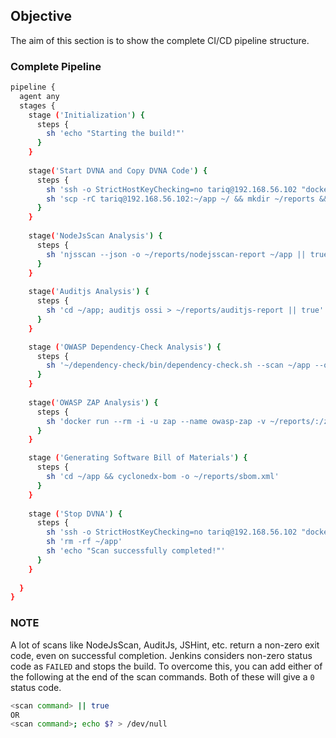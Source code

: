 ## **Objective**

The aim of this section is to show the complete CI/CD pipeline structure.


### **Complete Pipeline**

```bash
pipeline {
  agent any
  stages {
    stage ('Initialization') {
      steps {
        sh 'echo "Starting the build!"'
      }
    }
    
    stage('Start DVNA and Copy DVNA Code') {
      steps {
        sh 'ssh -o StrictHostKeyChecking=no tariq@192.168.56.102 "docker start dvna-mysql && docker start dvna-app; docker cp dvna-app:/app/ ~/;"'
        sh 'scp -rC tariq@192.168.56.102:~/app ~/ && mkdir ~/reports && chmod 777 ~/reports'
      }
    }
    
    stage('NodeJsScan Analysis') {
      steps {
        sh 'njsscan --json -o ~/reports/nodejsscan-report ~/app || true'
      }
    }
    
    stage('Auditjs Analysis') {
      steps {
        sh 'cd ~/app; auditjs ossi > ~/reports/auditjs-report || true'
      }
    }

    stage ('OWASP Dependency-Check Analysis') {
      steps {
        sh '~/dependency-check/bin/dependency-check.sh --scan ~/app --out ~/reports/dependency-check-report --format JSON --prettyPrint || true'
      }
    }
    
    stage('OWASP ZAP Analysis') {
      steps {
        sh 'docker run --rm -i -u zap --name owasp-zap -v ~/reports/:/zap/wrk/ owasp/zap2docker-stable zap-baseline.py -t http://192.168.56.102:9090 -r zap-report.html -l PASS || true'
      }
    }

    stage ('Generating Software Bill of Materials') {
      steps {
        sh 'cd ~/app && cyclonedx-bom -o ~/reports/sbom.xml'
      }
    }
    
    stage ('Stop DVNA') {
      steps {
        sh 'ssh -o StrictHostKeyChecking=no tariq@192.168.56.102 "docker stop dvna-app && docker stop dvna-mysql;"'
        sh 'rm -rf ~/app'
        sh 'echo "Scan successfully completed!"'
      }
    }
    
  }
}
```

### **NOTE**  
A lot of scans like NodeJsScan, AuditJs, JSHint, etc. return a non-zero exit code, even on successful completion. Jenkins considers non-zero status code as `FAILED` and stops the build. To overcome this, you can add either of the following at the end of the scan commands. Both of these will give a `0` status code.  
```bash
<scan command> || true 
OR
<scan command>; echo $? > /dev/null
```